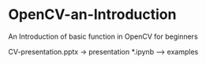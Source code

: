 # OpenCV-an-Introduction
An Introduction of basic function in OpenCV for beginners



CV-presentation.pptx   ->  presentation
*.ipynb  --> examples
